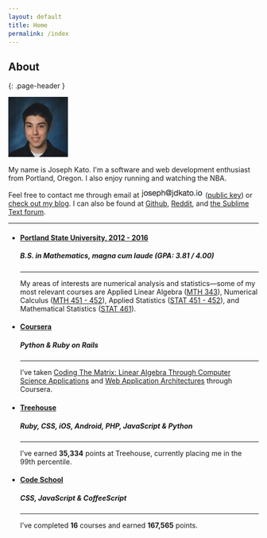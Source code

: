 ```yaml
---
layout: default
title: Home
permalink: /index
---
```


## About
{: .page-header }

<img class="pull-left" src="img/img.png" style="margin-right:20px;">

My name is Joseph Kato. I'm a software and web development enthusiast from Portland, Oregon. I also enjoy running and watching the NBA.

<div class="row">
Feel free to contact me through email at <img class="inline-img" src="img/inline-em.png"> (<a href="https://keybase.io/jdkato/key.asc">public key</a>) or <a href="blog.html">check out my blog</a>. I can also be found at <a href="https://github.com/jdkato">Github</a>, <a href="https://www.reddit.com/user/jdkato/">Reddit</a>, and <a href="https://forum.sublimetext.com/users/jdkato/activity">the Sublime Text forum</a>.
</div>

---

<div class="container">
    <ul class="timeline">
        <li>
          <div class="timeline-badge"><i class="fa fa-area-chart" aria-hidden="true"></i></div>
          <div class="timeline-panel">
            <div class="timeline-heading">
              <h4 class="timeline-title"><a href="http://www.pdx.edu/math/bsba-in-mathematics">Portland State University, 2012 - 2016</a></h4>
              <h5 class="timeline-title">B.S. in Mathematics, magna cum laude (GPA: 3.81 / 4.00)</h5>
              <hr>
            </div>
            <div class="timeline-body">
              <p class="panel-text">My areas of interests are numerical analysis and statistics—some of my most relevant courses are Applied Linear Algebra (<a href="http://pdx.smartcatalogiq.com/en/2016-2017/Bulletin/Courses/Mth-Mathematical-Sciences/300/Mth-343">MTH 343</a>), Numerical Calculus (<a href="http://pdx.smartcatalogiq.com/en/2016-2017/Bulletin/Courses/Mth-Mathematical-Sciences/400/Mth-451">MTH 451 - 452</a>), Applied Statistics (<a href="http://pdx.smartcatalogiq.com/en/2016-2017/Bulletin/Courses/Stat-Statistics/400/Stat-451">STAT 451 - 452</a>), and Mathematical Statistics (<a href="http://pdx.smartcatalogiq.com/en/2016-2017/Bulletin/Courses/Stat-Statistics/400/Stat-461">STAT 461</a>).</p>
            </div>
          </div>
        </li>
        <li class="timeline-inverted">
          <div class="timeline-badge"><i class="fa fa-code" aria-hidden="true"></i></div>
          <div class="timeline-panel">
            <div class="timeline-heading">
              <h4 class="timeline-title"><a href="https://www.coursera.org/">Coursera</a></h4>
              <h5 class="timeline-title">Python &amp; Ruby on Rails</h5>  
              <hr>
            </div>
            <div class="timeline-body">
              <p  class="panel-text">I’ve taken <a href="http://codingthematrix.com/">Coding The Matrix: Linear Algebra Through Computer Science Applications</a> and <a href="https://www.coursera.org/learn/web-app">Web Application Architectures</a> through Coursera.</p>
            </div>
          </div>
        </li>
        <li>
          <div class="timeline-badge"><i class="fa fa-code" aria-hidden="true"></i></div>
          <div class="timeline-panel">
            <div class="timeline-heading">
              <h4 class="timeline-title"><a href="https://teamtreehouse.com/josephkato">Treehouse</a></h4>
              <h5 class="timeline-title">Ruby, CSS, iOS, Android, PHP, JavaScript &amp; Python</h5>  
              <hr>
            </div>
            <div class="timeline-body">
              <p  class="panel-text">I’ve earned <strong>35,334</strong> points at Treehouse, currently placing me in the 99th percentile.</p>
            </div>
          </div>
        </li>
        <li class="timeline-inverted">
          <div class="timeline-badge"><i class="fa fa-code" aria-hidden="true"></i></div>
          <div class="timeline-panel">
            <div class="timeline-heading">
              <h4 class="timeline-title"><a href="https://www.codeschool.com/users/jdkato">Code School</a></h4>
              <h5 class="timeline-title">CSS, JavaScript &amp; CoffeeScript</h5>
              <hr>
            </div>
            <div class="timeline-body">
              <p  class="panel-text">I’ve completed <strong>16</strong> courses and earned <strong>167,565</strong> points.</p>
            </div>
          </div>
        </li>
    </ul>
</div>

